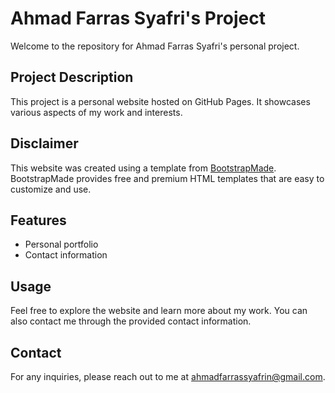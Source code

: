 # Ahmad Farras Syafri's Project

Welcome to the repository for Ahmad Farras Syafri's personal project.

## Project Description

This project is a personal website hosted on GitHub Pages. It showcases various aspects of my work and interests.

## Disclaimer

This website was created using a template from [BootstrapMade](https://bootstrapmade.com/). BootstrapMade provides free and premium HTML templates that are easy to customize and use.

## Features

- Personal portfolio
- Contact information

## Usage

Feel free to explore the website and learn more about my work. You can also contact me through the provided contact information.


## Contact

For any inquiries, please reach out to me at [ahmadfarrassyafrin@gmail.com](mailto:ahmadfarrassyafrin@gmail.com).
